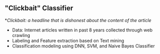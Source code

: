 ## "Clickbait" Classifier
**Clickbait: a headline that is dishonest about the content of the article*

* Data: Internet articles written in past 8 years collected through web crawling
* Labeling and Feature extraction based on Text mining
* Classification modeling using DNN, SVM, and Naive Bayes Classifier
